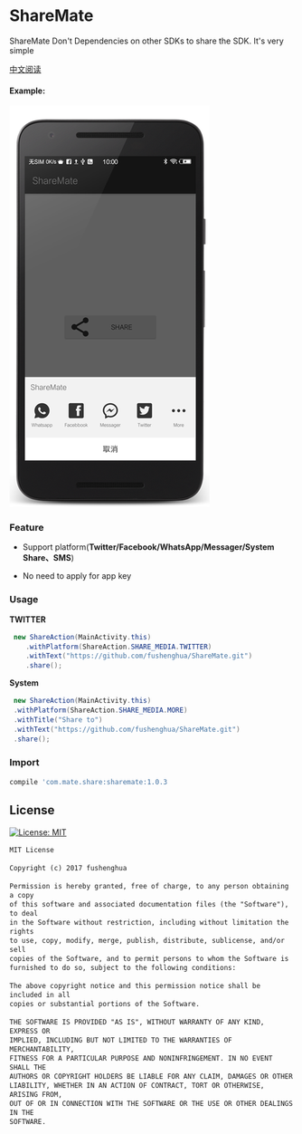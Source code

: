 # ShareMate

ShareMate  Don't Dependencies on other SDKs to share the SDK. It's very simple

[中文阅读](README-zh.md)

#### Example:

![](https://github.com/fushenghua/ShareMate/raw/master/images/screenshot.png)

### Feature

* Support platform(**Twitter/Facebook/WhatsApp/Messager/System Share、SMS**)

* No need to apply for app key

### Usage


**TWITTER**

``` java
 new ShareAction(MainActivity.this)
    .withPlatform(ShareAction.SHARE_MEDIA.TWITTER)
    .withText("https://github.com/fushenghua/ShareMate.git")
    .share();
```

**System**

``` java
 new ShareAction(MainActivity.this)
 .withPlatform(ShareAction.SHARE_MEDIA.MORE)
 .withTitle("Share to")
 .withText("https://github.com/fushenghua/ShareMate.git")
 .share();
```

### Import


``` gradle
compile 'com.mate.share:sharemate:1.0.3
```

## License
[![License: MIT](https://img.shields.io/badge/License-MIT-yellow.svg)](https://opensource.org/licenses/MIT)


```
MIT License

Copyright (c) 2017 fushenghua

Permission is hereby granted, free of charge, to any person obtaining a copy
of this software and associated documentation files (the "Software"), to deal
in the Software without restriction, including without limitation the rights
to use, copy, modify, merge, publish, distribute, sublicense, and/or sell
copies of the Software, and to permit persons to whom the Software is
furnished to do so, subject to the following conditions:

The above copyright notice and this permission notice shall be included in all
copies or substantial portions of the Software.

THE SOFTWARE IS PROVIDED "AS IS", WITHOUT WARRANTY OF ANY KIND, EXPRESS OR
IMPLIED, INCLUDING BUT NOT LIMITED TO THE WARRANTIES OF MERCHANTABILITY,
FITNESS FOR A PARTICULAR PURPOSE AND NONINFRINGEMENT. IN NO EVENT SHALL THE
AUTHORS OR COPYRIGHT HOLDERS BE LIABLE FOR ANY CLAIM, DAMAGES OR OTHER
LIABILITY, WHETHER IN AN ACTION OF CONTRACT, TORT OR OTHERWISE, ARISING FROM,
OUT OF OR IN CONNECTION WITH THE SOFTWARE OR THE USE OR OTHER DEALINGS IN THE
SOFTWARE.
```